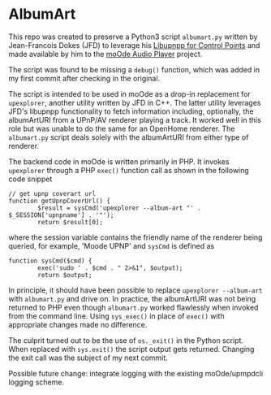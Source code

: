 # AlbumArt

This repo was created to preserve a Python3 script `albumart.py` written by Jean-Francois Dokes (JFD) to leverage his [Libupnpp for Control Points](https://www.lesbonscomptes.com/upmpdcli/libupnpp-refdoc/libupnpp-ctl.html) and made available by him to the [moOde Audio Player](https://github/moode-player/moode) project.

The script was found to be missing a `debug()` function, which was added in my first commit after checking in the original.

The script is intended to be used in moOde as a drop-in replacement for `upexplorer`, another utility written by JFD in C++. The latter utility leverages JFD's libupnpp functionality to fetch information including, optionally, the albumArtURI from a UPnP/AV renderer playing a track. It worked well in this role but was unable to do the same for an OpenHome renderer. The `albumart.py` script deals solely with the albumArtURI from either type of renderer.

The backend code in moOde is written primarily in PHP. It invokes `upexplorer` through a PHP `exec()` function call as shown in the following code snippet

```
// get upnp coverart url
function getUpnpCoverUrl() {
        $result = sysCmd('upexplorer --album-art "' . $_SESSION['upnpname'] . '"');
        return $result[0];
```
where the session variable contains the friendly name of the renderer being queried, for example, 'Moode UPNP' and `sysCmd` is defined as
```
function sysCmd($cmd) {
        exec('sudo ' . $cmd . " 2>&1", $output);
        return $output;
```
In principle, it should have been possible to replace `upexplorer --album-art` with `albumart.py` and drive on. In practice, the albumArtURI was not being returned to PHP even though `albumart.py` worked flawlessly when invoked from the command line. Using `sys_exec()` in place of `exec()` with appropriate changes made no difference.

The culprit turned out to be the use of `os._exit()` in the Python script. When replaced with `sys.exit()` the script output gets returned. Changing the exit call was the subject of my next commit.

Possible future change: integrate logging with the existing moOde/upmpdcli logging scheme.

